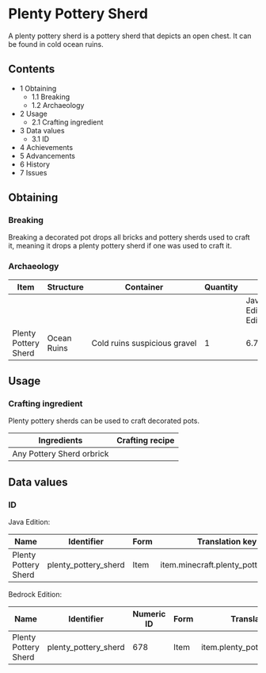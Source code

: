 # Plenty Pottery Sherd
A plenty pottery sherd is a pottery sherd that depicts an open chest. It can be found in cold ocean ruins.

## Contents
- 1 Obtaining
	- 1.1 Breaking
	- 1.2 Archaeology
- 2 Usage
	- 2.1 Crafting ingredient
- 3 Data values
	- 3.1 ID
- 4 Achievements
- 5 Advancements
- 6 History
- 7 Issues

## Obtaining
### Breaking
Breaking a decorated pot drops all bricks and pottery sherds used to craft it, meaning it drops a plenty pottery sherd if one was used to craft it.

### Archaeology
| Item                 | Structure   | Container                    | Quantity | Chance                         |
|----------------------|-------------|------------------------------|----------|--------------------------------|
|                      |             |                              |          | Java EditionandBedrock Edition |
| Plenty Pottery Sherd | Ocean Ruins | Cold ruins suspicious gravel | 1        | 6.7%                           |

## Usage
### Crafting ingredient
Plenty pottery sherds can be used to craft decorated pots.

| Ingredients               | Crafting recipe |
|---------------------------|-----------------|
| Any Pottery Sherd orbrick |                 |

## Data values
### ID
Java Edition:

| Name                 | Identifier           | Form | Translation key                     |
|----------------------|----------------------|------|-------------------------------------|
| Plenty Pottery Sherd | plenty_pottery_sherd | Item | item.minecraft.plenty_pottery_sherd |

Bedrock Edition:

| Name                 | Identifier           | Numeric ID | Form | Translation key                |
|----------------------|----------------------|------------|------|--------------------------------|
| Plenty Pottery Sherd | plenty_pottery_sherd | 678        | Item | item.plenty_pottery_sherd.name |


